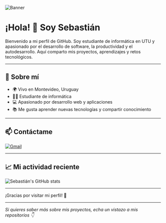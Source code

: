 ![Banner](assets/banner.png)

# ¡Hola! 👋 Soy Sebastián

Bienvenido a mi perfil de GitHub. Soy estudiante de informática en UTU y apasionado por el desarrollo de software, la productividad y el autodesarrollo. Aquí comparto mis proyectos, aprendizajes y retos tecnológicos.

---

## 🚀 Sobre mí

- 🌍 Vivo en Montevideo, Uruguay
- 🧑‍💻 Estudiante de informática
- 💻 Apasionado por desarrollo web y aplicaciones
- 📚 Me gusta aprender nuevas tecnologías y compartir conocimiento

---

## 📫 Contáctame

[![Gmail](https://img.shields.io/badge/-Gmail-D14836?style=flat-square&logo=gmail&logoColor=white&link=mailto:sebaviglioneliceo@gmail.com)](mailto:sebaviglione10@gmail.com)

---

## 📈 Mi actividad reciente

![Sebastián's GitHub stats](https://github-readme-stats.vercel.app/api?username=tux-x&show_icons=true&theme=radical)

---

¡Gracias por visitar mi perfil! 🚀

---

*Si quieres saber más sobre mis proyectos, echa un vistazo a mis repositorios 👇*
